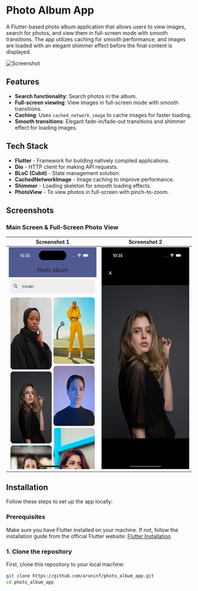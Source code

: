 # Photo Album App

A Flutter-based photo album application that allows users to view images, search for photos, and view them in full-screen mode with smooth transitions. The app utilizes caching for smooth performance, and images are loaded with an elegant shimmer effect before the final content is displayed.

![Screenshot](./assets/screenshot.png)

## Features
- **Search functionality**: Search photos in the album.
- **Full-screen viewing**: View images in full-screen mode with smooth transitions.
- **Caching**: Uses `cached_network_image` to cache images for faster loading.
- **Smooth transitions**: Elegant fade-in/fade-out transitions and shimmer effect for loading images.

## Tech Stack
- **Flutter** - Framework for building natively compiled applications.
- **Dio** - HTTP client for making API requests.
- **BLoC (Cubit)** - State management solution.
- **CachedNetworkImage** - Image caching to improve performance.
- **Shimmer** - Loading skeleton for smooth loading effects.
- **PhotoView** - To view photos in full-screen with pinch-to-zoom.

## Screenshots

### Main Screen & Full-Screen Photo View

| Screenshot 1 | Screenshot 2 |
|--------------|--------------|
| <img src="./assets/main_screen.png" width="300" height="600"> | <img src="./assets/full_screen_view.png" width="300" height="600"> |


## Installation

Follow these steps to set up the app locally:

### Prerequisites
Make sure you have Flutter installed on your machine. If not, follow the installation guide from the official Flutter website: [Flutter Installation](https://flutter.dev/docs/get-started/install)

### 1. Clone the repository
First, clone this repository to your local machine:
```bash
git clone https://github.com/aruninf/photo_album_app.git
cd photo_album_app
